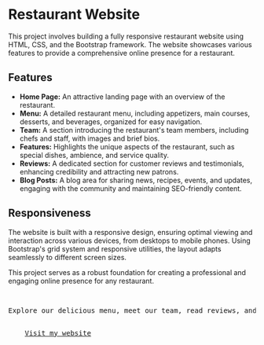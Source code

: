 <div class="container mt-5">
<h1 class="text-center">Restaurant Website</h1>
<p>This project involves building a fully responsive restaurant website using HTML, CSS, and the Bootstrap framework. The website showcases various features to provide a comprehensive online presence for a restaurant.</p>

<h2>Features</h2>
<ul>
  <li><strong>Home Page:</strong> An attractive landing page with an overview of the restaurant.</li>
  <li><strong>Menu:</strong> A detailed restaurant menu, including appetizers, main courses, desserts, and beverages, organized for easy navigation.</li>
  <li><strong>Team:</strong> A section introducing the restaurant's team members, including chefs and staff, with images and brief bios.</li>
  <li><strong>Features:</strong> Highlights the unique aspects of the restaurant, such as special dishes, ambience, and service quality.</li>
  <li><strong>Reviews:</strong> A dedicated section for customer reviews and testimonials, enhancing credibility and attracting new patrons.</li>
  <li><strong>Blog Posts:</strong> A blog area for sharing news, recipes, events, and updates, engaging with the community and maintaining SEO-friendly content.</li>
</ul>

<h2>Responsiveness</h2>
<p>The website is built with a responsive design, ensuring optimal viewing and interaction across various devices, from desktops to mobile phones. Using Bootstrap's grid system and responsive utilities, the layout adapts seamlessly to different screen sizes.</p>

<p>This project serves as a robust foundation for creating a professional and engaging online presence for any restaurant.</p>

<pre>
    <p>Explore our delicious menu, meet our team, read reviews, and stay updated with our latest blog posts. Visit us now!</p>
    <a href = "https://deekshit14.github.io/Restaurant-Bootstrap/">Visit my website</a>
</pre>
</div>

